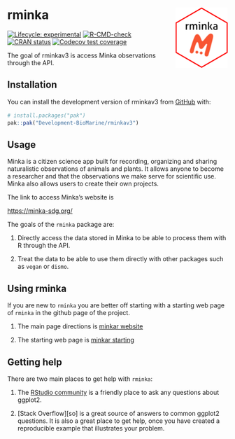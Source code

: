 
<!-- README.md is generated from README.Rmd. Please edit that file -->

# rminka <a href="https://rpubs.com/rservitje25/1254993"><img src="man/figures/logo.png" align="right" height="138" alt="ggplot2 website" /></a>

<!-- badges: start -->

[![Lifecycle:
experimental](https://img.shields.io/badge/lifecycle-experimental-orange.svg)](https://lifecycle.r-lib.org/articles/stages.html#experimental)
[![R-CMD-check](https://github.com/Development-BioMarine/rminkav3/actions/workflows/R-CMD-check.yaml/badge.svg)](https://github.com/Development-BioMarine/rminkav3/actions/workflows/R-CMD-check.yaml)
[![CRAN
status](https://www.r-pkg.org/badges/version/rminkav3)](https://CRAN.R-project.org/package=rminkav3)
[![Codecov test
coverage](https://codecov.io/gh/Development-BioMarine/rminkav3/graph/badge.svg)](https://app.codecov.io/gh/Development-BioMarine/rminkav3)
<!-- badges: end -->

The goal of rminkav3 is access Minka observations through the API.

## Installation

You can install the development version of rminkav3 from
[GitHub](https://github.com/) with:

``` r
# install.packages("pak")
pak::pak("Development-BioMarine/rminkav3")
```

## Usage

Minka is a citizen science app built for recording, organizing and
sharing naturalistic observations of animals and plants. It allows
anyone to become a researcher and that the observations we make serve
for scientific use. Minka also allows users to create their own
projects.

The link to access Minka’s website is

<https://minka-sdg.org/>

The goals of the `rminka` package are:

1.  Directly access the data stored in Minka to be able to process them
    with R through the API.

2.  Treat the data to be able to use them directly with other packages
    such as `vegan` or `dismo`.

## Using rminka

If you are new to `rminka` you are better off starting with a starting
web page of `rminka` in the github page of the project.

1.  The main page directions is [minkar
    website](https://development-biomarine.github.io/rminkav3/)

2.  The starting web page is [minkar
    starting](https://development-biomarine.github.io/rminkav3/articles/rminkav3.html)

## Getting help

There are two main places to get help with `rminka`:

1.  The [RStudio community](https://forum.posit.co/) is a friendly place
    to ask any questions about ggplot2.

2.  \[Stack Overflow\]\[so\] is a great source of answers to common
    ggplot2 questions. It is also a great place to get help, once you
    have created a reproducible example that illustrates your problem.

